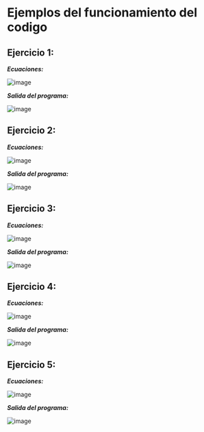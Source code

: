 # Ejemplos del funcionamiento del codigo

## Ejercicio 1:

**_Ecuaciones:_**

![image](https://github.com/CristianCHsx/Metodos-Numericos/assets/162630564/a9d6dbe4-9858-479d-a52c-a0bdd2e19c5a)

**_Salida del programa:_**

![image](https://github.com/CristianCHsx/Metodos-Numericos/assets/162630564/af63c332-af7d-4bef-8914-622ca6adaa3f)

## Ejercicio 2:

**_Ecuaciones:_**

![image](https://github.com/CristianCHsx/Metodos-Numericos/assets/162630564/68e4f7ff-b834-4949-995a-8567f08b8f28)

**_Salida del programa:_**

![image](https://github.com/CristianCHsx/Metodos-Numericos/assets/162630564/d9725b66-f12b-4a0e-8b05-e0878d467213)

## Ejercicio 3:

**_Ecuaciones:_**

![image](https://github.com/CristianCHsx/Metodos-Numericos/assets/162630564/b8589d67-1e1a-48bb-8d1a-5e50966dc477)

**_Salida del programa:_**

![image](https://github.com/CristianCHsx/Metodos-Numericos/assets/162630564/7e123f16-57f7-4fd4-87bc-3c69f72fbee0)

## Ejercicio 4:

**_Ecuaciones:_**

![image](https://github.com/CristianCHsx/Metodos-Numericos/assets/162630564/af3b9f92-01f8-4ac1-b256-354c29d81b86)

**_Salida del programa:_**

![image](https://github.com/CristianCHsx/Metodos-Numericos/assets/162630564/56afad74-d018-4dae-b4f9-6756fd79e235)

## Ejercicio 5:

**_Ecuaciones:_**

![image](https://github.com/CristianCHsx/Metodos-Numericos/assets/162630564/b1aa2636-2224-4c8e-954b-a2205465860f)

**_Salida del programa:_**

![image](https://github.com/CristianCHsx/Metodos-Numericos/assets/162630564/fa861225-08bc-49c0-91ea-922b52921539)

